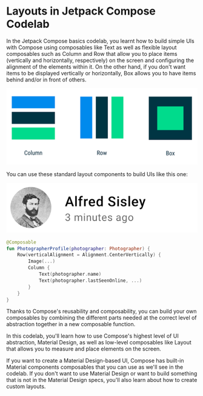 # Layouts in Jetpack Compose Codelab

In the Jetpack Compose basics codelab, you learnt how to build simple UIs with Compose using
composables like Text as well as flexible layout composables such as Column and Row that allow you
to place items (vertically and horizontally, respectively) on the screen and configuring the
alignment of the elements within it. On the other hand, if you don't want items to be displayed
vertically or horizontally, Box allows you to have items behind and/or in front of others.

![Common Layouts](docs/common-layouts.png)

You can use these standard layout components to build UIs like this one:

![Photographer Card](docs/photographer-card.png)

```kotlin
@Composable
fun PhotographerProfile(photographer: Photographer) {
    Row(verticalAlignment = Alignment.CenterVertically) {
        Image(...)
        Column {
            Text(photographer.name)
            Text(photographer.lastSeenOnline, ...)
        }
    }
}
```

Thanks to Compose's reusability and composability, you can build your own composables by combining
the different parts needed at the correct level of abstraction together in a new composable
function.

In this codelab, you'll learn how to use Compose's highest level of UI abstraction, Material Design,
as well as low-level composables like Layout that allows you to measure and place elements on the
screen.

If you want to create a Material Design-based UI, Compose has built-in Material components
composables that you can use as we'll see in the codelab. If you don't want to use Material Design
or want to build something that is not in the Material Design specs, you'll also learn about how to
create custom layouts.